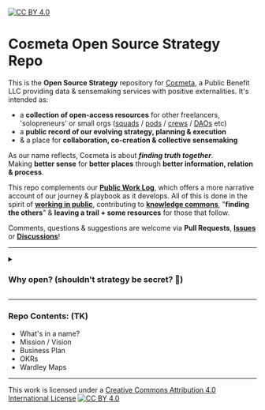 [![CC BY 4.0][cc-by-shield]][cc-by]

# Coεmeta Open Source Strategy Repo

This is the **Open Source Strategy** repository for [Coεmeta](https://coemeta.xyz), a Public Benefit LLC providing data & sensemaking services with positive externalities. It's intended as: 

- a **collection of open-access resources** for other freelancers, 'solopreneurs' or small orgs ([squads](https://otherinter.net/research/squad-wealth/) / [pods](https://handbook.enspiral.com/guides/pods) / [crews](https://www.microsolidarity.cc/practices/crewing) / [DAOs](https://ethereum.org/en/dao/) etc)
- a **public record of our evolving strategy, planning & execution**
- & a place for **collaboration, co-creation & collective sensemaking**

As our name reflects, Coεmeta is about **_finding truth together_**. \
Making **better sense** for **better places** through **better information, relation & process**.

This repo complements our [**Public Work Log**](https://github.com/coemeta/public-work-log), which offers a more narrative account of our journey & playbook as it develops. All of this is done in the spirit of **[working in public](https://nesslabs.com/work-in-public)**, contributing to **[knowledge commons](https://en.wikipedia.org/wiki/Knowledge_commons)**, "**finding the others**" & **leaving a trail + some resources** for those that follow. 

Comments, questions & suggestions are welcome via **Pull Requests**, [**Issues**](https://github.com/coemeta/open-source-strategy/issues) or [**Discussions**](https://github.com/orgs/coemeta/discussions)!

---

<details>
<summary>

### Why open? (shouldn't strategy be secret? 🤫)
</summary>

1. <details><summary><b>We're playing positive-sum, infinite games</b></summary> 

   \
   As a mission-driven org focused on prosocial impact, [positive externalities](https://en.wikipedia.org/wiki/Externality#Positive) & [public goods](https://en.wikipedia.org/wiki/Public_good_(economics)), **we're not afraid of being copied**. \
   \
   In fact _**the more we're copied, the more we all win**_. This is partly because we're playing [a different game](https://www.gameb.wiki/index.php?title=An_Introduction_to_Game_B): a [positive-sum](https://en.wikipedia.org/wiki/Win-win_game), [infinite game](https://en.wikipedia.org/wiki/Finite_and_Infinite_Games#Finite_vs._infinite_games) where we 'win' by continuing to play. The game is collective growth & regeneration, exchange over extraction, cooperation over competition, relationships over objects, process over products. This game favors [abundance mindset](https://en.wikipedia.org/wiki/Mindset#Abundance_and_scarcity) & recognizes the [many forms of capital](http://www.appleseedpermaculture.com/8-forms-of-capital/) beyond money & property. \
   \
   But we're not naive about the need for traditional capital to 'stay in business' & stay alive. And **we're not afraid to compete** with traditional profit-maximizing, extractive, scarcity-based, zero-sum business models — the old game. That game is dying of exhaustion, institutional decay, bureaucratic gridlock & most of all a hollow core — lacking meaning & humanity: no vibes, no [lore](https://studio.ribbonfarm.com/p/on-lore). **It can't do what we can do**: it's inhuman & unnatural, the system dynamics are self-annihiliting. It has to defy gravity, scale endlessly, deceive perpetually, genuflect to VCs or financial market casino games. It has to "win", [we just have to keep playing](https://studio.ribbonfarm.com/p/how-to-not-lose-at-4d-chess). \
   \
   Their game is ending, as finite games must. Our game is endless, regenerative, life-giving, convivial, self-sustaining, its own reward. Everyday, [more](https://www.enspiral.com/) & [more](https://otherinter.net/research/squad-wealth/) join our game & [leave](https://www.ft.com/content/1270ee18-3ee0-4939-98a8-c4f40940e644) the [old](https://www.linkedin.com/news/story/millennials-burned-by-hustle-culture-5670986/). As many [always have](https://gnosisguild.mirror.xyz/t4F5rItMw4-mlpLZf5JQhElbDfQ2JRVKAzEpanyxW1Q). Regardless of what becomes of Coεmeta, the game endures.
   </details>
  
2. <details><summary><b>Classical business strategy</b></summary>
   
   \
   We can also justify this transparency on the terms of classical "old game" business strategy. In that world, it doesn't get much more canonical than [Michael Porter](https://www.google.com/books/edition/Understanding_Michael_Porter/t5BaoG0tAoUC?hl=en): \
   \
   ![](https://pbs.twimg.com/media/FI8w-OmXwAIyoYx?format=jpg&name=4096x4096)
   ![](https://pbs.twimg.com/media/FI8xFOaWYAQhu9v?format=png&name=large)

   </details>

</details>

---

### Repo Contents: (TK)

  - What's in a name?
  - Mission / Vision
  - Business Plan
  - OKRs
  - Wardley Maps

---

This work is licensed under a
[Creative Commons Attribution 4.0 International License][cc-by] [![CC BY 4.0][cc-by-image]][cc-by]

[cc-by]: http://creativecommons.org/licenses/by/4.0/
[cc-by-image]: https://i.creativecommons.org/l/by/4.0/88x31.png
[cc-by-shield]: https://img.shields.io/badge/License-CC%20BY%204.0-lightgrey.svg
